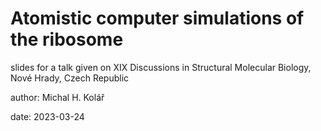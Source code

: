 # Atomistic computer simulations of the ribosome

slides for a talk given on XIX Discussions in Structural Molecular Biology, Nové Hrady, Czech Republic

author: Michal H. Kolář

date: 2023-03-24
